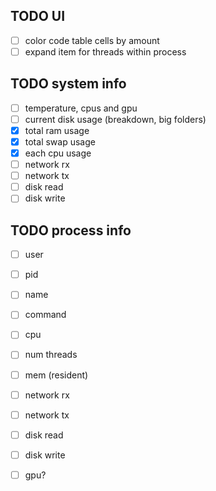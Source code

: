 ## TODO UI

- [ ] color code table cells by amount
- [ ] expand item for threads within process

## TODO system info

- [ ] temperature, cpus and gpu
- [ ] current disk usage (breakdown, big folders)
- [x] total ram usage
- [x] total swap usage
- [x] each cpu usage
- [ ] network rx
- [ ] network tx
- [ ] disk read
- [ ] disk write

## TODO process info

- [ ] user
- [ ] pid
- [ ] name
- [ ] command
- [ ] cpu
- [ ] num threads
- [ ] mem (resident)
- [ ] network rx
- [ ] network tx
- [ ] disk read
- [ ] disk write
- [ ] gpu?

